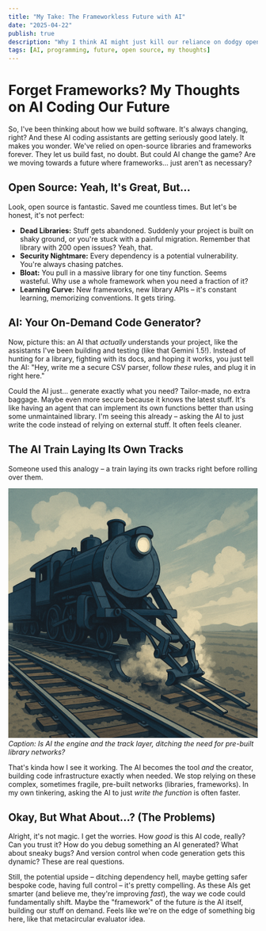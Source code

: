 ```yaml
---
title: "My Take: The Frameworkless Future with AI"
date: "2025-04-22"
publish: true
description: "Why I think AI might just kill our reliance on dodgy open-source libraries by cooking up code on the fly."
tags: [AI, programming, future, open source, my thoughts]
---
```


# Forget Frameworks? My Thoughts on AI Coding Our Future

So, I've been thinking about how we build software. It's always changing, right? And these AI coding assistants are getting seriously good lately. It makes you wonder. We've relied on open-source libraries and frameworks forever. They let us build fast, no doubt. But could AI change the game? Are we moving towards a future where frameworks... just aren't as necessary?

## Open Source: Yeah, It's Great, But...

Look, open source is fantastic. Saved me countless times. But let's be honest, it's not perfect:

- **Dead Libraries:** Stuff gets abandoned. Suddenly your project is built on shaky ground, or you're stuck with a painful migration. Remember that library with 200 open issues? Yeah, that.
- **Security Nightmare:** Every dependency is a potential vulnerability. You're always chasing patches.
- **Bloat:** You pull in a massive library for one tiny function. Seems wasteful. Why use a whole framework when you need a fraction of it?
- **Learning Curve:** New frameworks, new library APIs – it's constant learning, memorizing conventions. It gets tiring.

## AI: Your On-Demand Code Generator?

Now, picture this: an AI that *actually* understands your project, like the assistants I've been building and testing (like that Gemini 1.5!). Instead of hunting for a library, fighting with its docs, and hoping it works, you just tell the AI: "Hey, write me a secure CSV parser, follow *these* rules, and plug it in right here."

Could the AI just... generate exactly what you need? Tailor-made, no extra baggage. Maybe even more secure because it knows the latest stuff. It's like having an agent that can implement its own functions better than using some unmaintained library. I'm seeing this already – asking the AI to just write the code instead of relying on external stuff. It often feels cleaner.

## The AI Train Laying Its Own Tracks

Someone used this analogy – a train laying its own tracks right before rolling over them.

![AI generating code like a train laying tracks](/blog/static/images/train.png)
*Caption: Is AI the engine *and* the track layer, ditching the need for pre-built library networks?*

That's kinda how I see it working. The AI becomes the tool *and* the creator, building code infrastructure exactly when needed. We stop relying on these complex, sometimes fragile, pre-built networks (libraries, frameworks). In my own tinkering, asking the AI to just *write the function* is often faster.

## Okay, But What About...? (The Problems)

Alright, it's not magic. I get the worries. How *good* is this AI code, really? Can you trust it? How do you debug something an AI generated? What about sneaky bugs? And version control when code generation gets this dynamic? These are real questions.

Still, the potential upside – ditching dependency hell, maybe getting safer bespoke code, having full control – it's pretty compelling. As these AIs get smarter (and believe me, they're improving *fast*), the way we code could fundamentally shift. Maybe the "framework" of the future *is* the AI itself, building our stuff on demand. Feels like we're on the edge of something big here, like that metacircular evaluator idea.
